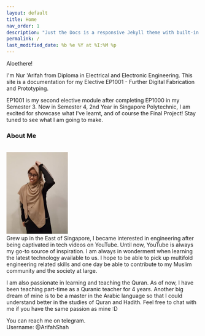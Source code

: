 ```yaml
---
layout: default
title: Home
nav_order: 1
description: "Just the Docs is a responsive Jekyll theme with built-in search that is easily customizable and hosted on GitHub Pages."
permalink: /
last_modified_date: %b %e %Y at %I:%M %p
---
```


Aloethere!

I'm Nur 'Arifah from Diploma in Electrical and Electronic Engineering. This site is a documentation for my Elective EP1001 - Further Digital Fabrication and Prototyping.

EP1001 is my second elective module after completing EP1000 in my Semester 3. Now in Semester 4, 2nd Year in Singapore Polytechnic, I am excited for showcase what I've learnt, and of course the Final Project! Stay tuned to see what I am going to make.

### About Me
<br><img src="https://github.com/aloethere/EP1001/blob/gh-pages/images/profile.jpg?raw=true" width="160"/>
<br>Grew up in the East of Singapore, I became interested in engineering after being captivated in tech videos on YouTube. Until now, YouTube is always my go-to source of inspiration. I am always in wonderment when learning the latest technology available to us. I hope to be able to pick up multifold engineering related skills and one day be able to contribute to my Muslim community and the society at large.

I am also passionate in learning and teaching the Quran. As of now, I have been teaching part-time as a Quranic teacher for 4 years. Another big dream of mine is to be a master in the Arabic language so that I could understand better in the studies of Quran and Hadith. Feel free to chat with me if you have the same passion as mine :D 

You can reach me on telegram.<br>
Username: @ArifahShah
